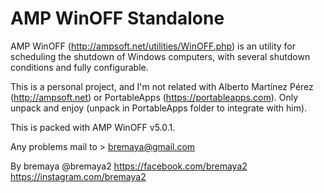 # AMP WinOFF Standalone

AMP WinOFF (http://ampsoft.net/utilities/WinOFF.php) is an utility for scheduling the shutdown of Windows computers, with several shutdown conditions and fully configurable.

This is a personal project, and I'm not related with Alberto Martínez Pérez (http://ampsoft.net) or PortableApps (https://portableapps.com).
Only unpack and enjoy (unpack in PortableApps folder to integrate with him).

This is packed with AMP WinOFF v5.0.1.

Any problems mail to > bremaya@gmail.com

By bremaya
@bremaya2
https://facebook.com/bremaya2
https://instagram.com/bremaya2
